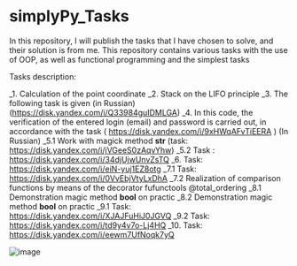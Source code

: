 # simplyPy_Tasks

In this repository, I will publish the tasks that I have chosen to solve, and their solution is from me. 
This repository contains various tasks with the use of OOP, as well as functional programming and the simplest tasks


Tasks description:

_1. Calculation of the point coordinate 
_2. Stack on the LIFO principle
_3. The following task is given (in Russian) (https://disk.yandex.com/i/Q33984guIDMLGA)
_4. In this code, the verification of the entered login (email) and password is carried out, in accordance with the task ( https://disk.yandex.com/i/9xHWqAFvTiEERA ) (In Russian)
_5.1 Work with magick method __str__ (task: https://disk.yandex.com/i/jVGeeS0zAqvYhw)
_5.2 Task : https://disk.yandex.com/i/34djUjwUnvZsTQ
_6. Task: https://disk.yandex.com/i/eiN-yuj1EZ8otg
_7.1 Task: https://disk.yandex.com/i/0VvEbjVtyLxDhA
_7.2 Realization of comparison functions by means of the decorator fufunctools @total_ordering
_8.1 Demonstration magic method __bool__ on practic
_8.2 Demonstration magic method __bool__ on practic
_9.1 Task: https://disk.yandex.com/i/XJAJFuHiJ0JGVQ
_9.2 Task: https://disk.yandex.com/i/td9y4v7o-Lj4HQ
_10. Task: https://disk.yandex.com/i/eewm7UfNoqk7yQ

![image](https://user-images.githubusercontent.com/108310900/179837148-345762ed-b457-4d3d-ac72-794f94b877c9.png)
